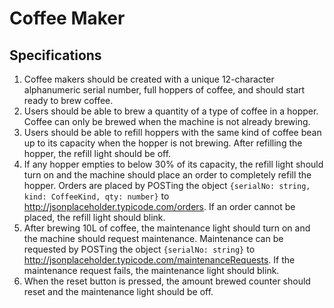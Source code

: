 # Coffee Maker

## Specifications

1. Coffee makers should be created with a unique 12-character alphanumeric serial number, full hoppers of coffee, and should start ready to brew coffee.
2. Users should be able to brew a quantity of a type of coffee in a hopper. Coffee can only be brewed when the machine is not already brewing.
3. Users should be able to refill hoppers with the same kind of coffee bean up to its capacity when the hopper is not brewing. After refilling the hopper, the refill light should be off.
4. If any hopper empties to below 30% of its capacity, the refill light should turn on and the machine should place an order to completely refill the hopper. Orders are placed by POSTing the object `{serialNo: string, kind: CoffeeKind, qty: number}` to http://jsonplaceholder.typicode.com/orders. If an order cannot be placed, the refill light should blink.
5. After brewing 10L of coffee, the maintenance light should turn on and the machine should request maintenance. Maintenance can be requested by POSTing the object `{serialNo: string}` to http://jsonplaceholder.typicode.com/maintenanceRequests. If the maintenance request fails, the maintenance light should blink.
6. When the reset button is pressed, the amount brewed counter should reset and the maintenance light should be off.
